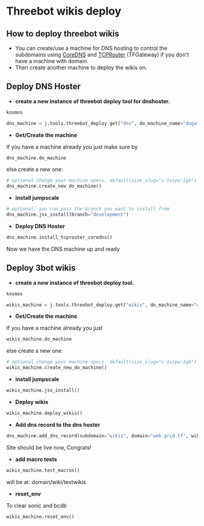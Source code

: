 # Threebot wikis deploy

## How to deploy threebot wikis

- You can create/use a machine for DNS hosting to control the subdomains using [CoreDNS](https://github.com/coredns/coredns) and [TCPRouter](https://github.com/xmonader/tcprouter) (TFGateway) if you don't have a machine with domain.
- Then create another machine to deploy the wikis on.

## Deploy DNS Hoster

- **create a new instance of threebot deploy tool for dnshoster.**

```python
kosmos
```

```python
dns_machine = j.tools.threebot_deploy.get("dns", do_machine_name="dogateway", do_token="YOUR DIGITAL OCEAN TOKEN", do_project_name="codescalers", ssh_key="YOUR SSH KEY")
```

- **Get/Create the machine**

If you have a machine already you just make sure by

```python
dns_machine.do_machine
```

else create a new one:

```python
# optional change your machine specs. default(size_slug="s-1vcpu-1gb")
dns_machine.create_new_do_machine()
```

- **install jumpscale**

```python
# optional: you can pass the branch you want to install from
dns_machine.jsx_install(branch="development")
```

- **Deploy DNS Hoster**

```python
dns_machine.install_tcprouter_coredns()
```

Now we have the DNS machine up and ready

## Deploy 3bot wikis

- **create a new instance of threebot deploy tool.**

```python
kosmos
```

```python
wikis_machine = j.tools.threebot_deploy.get("wikis", do_machine_name="wikis", do_token="YOUR DIGITAL OCEAN TOKEN", do_project_name="codescalers", ssh_key="YOUR SSH KEY")
```

- **Get/Create the machine**

If you have a machine already you just

```python
wikis_machine.do_machine
```

else create a new one:

```python
# optional change your machine specs. default(size_slug="s-1vcpu-1gb")
wikis_machine.create_new_do_machine()
```

- **install jumpscale**

```python
wikis_machine.jsx_install()
```

- **Deploy wikis**

```python
wikis_machine.deploy_wikis()
```

- **Add dns record to the dns hoster**

```python
dns_machine.add_dns_record(subdomain="wikis", domain="web.grid.tf", wikis_machine_ip="WIKIS MACHINE IP", wikis_machine_port="443"):
```

Site should be live now, Congrats!

- **add macro tests**

```python
wikis_machine.test_macros()
```

will be at: domain/wiki/testwikis

- **reset_env**

To clear sonic and bcdb

```python
wikis_machine.reset_env()
```
